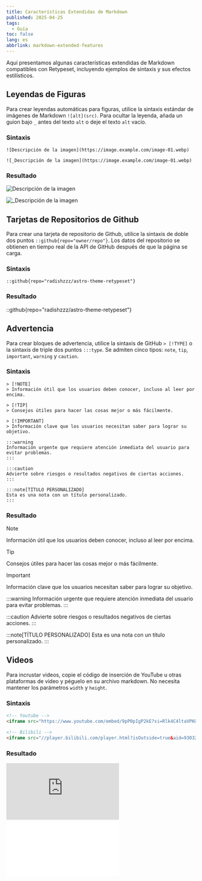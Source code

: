 ```yaml
---
title: Características Extendidas de Markdown
published: 2025-04-25
tags:
  - Guía
toc: false
lang: es
abbrlink: markdown-extended-features
---
```


Aquí presentamos algunas características extendidas de Markdown compatibles con Retypeset, incluyendo ejemplos de sintaxis y sus efectos estilísticos.

## Leyendas de Figuras

Para crear leyendas automáticas para figuras, utilice la sintaxis estándar de imágenes de Markdown `![alt](src)`. Para ocultar la leyenda, añada un guion bajo `_` antes del texto `alt` o deje el texto `alt` vacío.

### Sintaxis

```
![Descripción de la imagen](https://image.example.com/image-01.webp)

![_Descripción de la imagen](https://image.example.com/image-01.webp)
```

### Resultado

![Descripción de la imagen](https://image.radishzz.cc/image/gallery/06.webp)

![_Descripción de la imagen](https://image.radishzz.cc/image/gallery/06.webp)

## Tarjetas de Repositorios de Github

Para crear una tarjeta de repositorio de Github, utilice la sintaxis de doble dos puntos `::github{repo="owner/repo"}`. Los datos del repositorio se obtienen en tiempo real de la API de GitHub después de que la página se carga.

### Sintaxis

```
::github{repo="radishzzz/astro-theme-retypeset"}
```

### Resultado

::github{repo="radishzzz/astro-theme-retypeset"}

## Advertencia

Para crear bloques de advertencia, utilice la sintaxis de GitHub `> [!TYPE]` o la sintaxis de triple dos puntos `:::type`. Se admiten cinco tipos: `note`, `tip`, `important`, `warning` y `caution`.

### Sintaxis

```
> [!NOTE]
> Información útil que los usuarios deben conocer, incluso al leer por encima.

> [!TIP]
> Consejos útiles para hacer las cosas mejor o más fácilmente.

> [!IMPORTANT]
> Información clave que los usuarios necesitan saber para lograr su objetivo.

:::warning
Información urgente que requiere atención inmediata del usuario para evitar problemas.
:::

:::caution
Advierte sobre riesgos o resultados negativos de ciertas acciones.
:::

:::note[TÍTULO PERSONALIZADO]
Esta es una nota con un título personalizado.
:::
```

### Resultado

> [!NOTE]
> Información útil que los usuarios deben conocer, incluso al leer por encima.

> [!TIP]
> Consejos útiles para hacer las cosas mejor o más fácilmente.

> [!IMPORTANT]
> Información clave que los usuarios necesitan saber para lograr su objetivo.

:::warning
Información urgente que requiere atención inmediata del usuario para evitar problemas.
:::

:::caution
Advierte sobre riesgos o resultados negativos de ciertas acciones.
:::

:::note[TÍTULO PERSONALIZADO]
Esta es una nota con un título personalizado.
:::

## Videos

Para incrustar videos, copie el código de inserción de YouTube u otras plataformas de video y péguelo en su archivo markdown. No necesita mantener los parámetros `width` y `height`.

### Sintaxis

```html
<!-- Youtube -->
<iframe src="https://www.youtube.com/embed/9pP0pIgP2kE?si=Rlk4C4ltaVPHXZ80" title="YouTube video player" frameborder="0" allow="accelerometer; autoplay; clipboard-write; encrypted-media; gyroscope; picture-in-picture; web-share" allowfullscreen></iframe>

<!-- Bilibili -->
<iframe src="//player.bilibili.com/player.html?isOutside=true&aid=930327443&bvid=BV1sK4y1Z7KG&cid=329802177&p=1" scrolling="no" border="0" frameborder="no" framespacing="0" allowfullscreen="true"></iframe>
```

### Resultado

<iframe src="https://www.youtube.com/embed/9pP0pIgP2kE?si=Rlk4C4ltaVPHXZ80" title="YouTube video player" frameborder="0" allow="accelerometer; autoplay; clipboard-write; encrypted-media; gyroscope; picture-in-picture; web-share" allowfullscreen></iframe>

<iframe src="//player.bilibili.com/player.html?isOutside=true&aid=930327443&bvid=BV1sK4y1Z7KG&cid=329802177&p=1" scrolling="no" border="0" frameborder="no" framespacing="0" allowfullscreen="true"></iframe>
